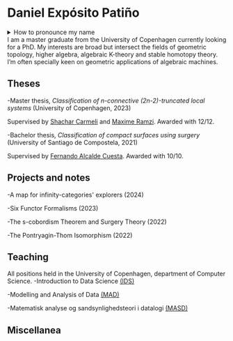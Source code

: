 # Daniel Expósito Patiño
<details>
<summary>How to pronounce my name</summary>
  
> Emphasis is placed in the bolded syllables in each word: Dani**el** Ex**pó**sito Pa**ti**ño . Additionally, the letter ñ is pronounced as gn in french (champignon) or close to ny (canyon) in english.
> 
</details>
I am a master graduate from the University of Copenhagen currently looking for a PhD. My interests are broad but intersect the fields of geometric
topology, higher algebra, algebraic K-theory and stable homotopy theory. I’m often specially keen on geometric applications of algebraic machines.

## Theses
-Master thesis, _Classification of n-connective (2n-2)-truncated local systems_ (University of Copenhagen, 2023)

Supervised by [Shachar Carmeli](https://sites.google.com/view/shachar-carmeli/home) and [Maxime Ramzi](https://sites.google.com/view/maxime-ramzi-en). Awarded with 12/12.

-Bachelor thesis, _Classification of compact surfaces using surgery_ (University of Santiago de Compostela, 2021)

Supervised by [Fernando Alcalde Cuesta](https://arxiv.org/search/math?searchtype=author&query=Cuesta%2C+F+A). Awarded with 10/10.

## Projects and notes
-A map for infinity-categories' explorers (2024)

-Six Functor Formalisms (2023)

-The s-cobordism Theorem and Surgery Theory (2022)

-The Pontryagin-Thom Isomorphism (2022)

## Teaching 
All positions held in the University of Copenhagen, department of Computer Science.
-Introduction to Data Science [(IDS)](https://kurser.ku.dk/course/ndak16003u)

-Modelling and Analysis of Data [(MAD)](https://kurser.ku.dk/course/ndab16012u)

-Matematisk analyse og sandsynlighedsteori i datalogi [(MASD)](https://kurser.ku.dk/course/NDAB18002U)

## Miscellanea 
